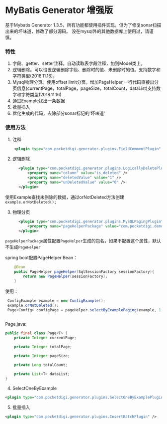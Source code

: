 MyBatis Generator 增强版
=======================

基于Mybatis Generator 1.3.5，所有功能都使用插件实现，但为了修复sonar扫描出来的坏味道，修改了部分源码。
没在mysql外的其他数据库上使用过，请谨慎。


### 特性
1. 字段、getter、setter注释。自动读取表字段注释，加到Model类上。
2. 逻辑删除。可以设置逻辑删除字段、删除时的值、未删除时的值。支持数字和字符类型(2018.11.16)。
3. Mysql物理分页。使用offset limit分页。增加PageHelper,一行代码直接出分页信息(currentPage，totalPage，pageSize，totalCount，dataList)支持数字和字符类型(2018.11.16)
4. 通过Example找出一条数据
5. 批量插入
6. 优化生成的代码，去除部分sonar标记的'坏味道'
### 使用方法

1. 注释
 
``` xml
    <plugin type="com.pocketdigi.generator.plugins.FieldCommentPlugin" />

```
 
2. 逻辑删除

``` xml
      <plugin type="com.pocketdigi.generator.plugins.LogicallyDeletePlugin" >
          <property name="column" value="is_deleted" />
          <property name="deletedValue" value="1" />
          <property name="unDeletedValue" value="0" />
      </plugin>
```
        
使用Example查找未删除的数据，通过orNotDeleted方法创建`example.orNotDeleted();`
    
3. 物理分页

``` xml
      <plugin type="com.pocketdigi.generator.plugins.MySQLPagingPlugin" >
          <property name="pageHelperPackage" value="com.pocketdigi.demo.dal.page" />
      </plugin>
```
`pageHelperPackage`属性配置`PageHelper`生成的包名，如果不配置这个属性，默认不生成`PageHelper`

spring boot配置PageHelper Bean：

``` java
    @Bean
    public PageHelper pageHelper(SqlSessionFactory sessionFactory){
        return new PageHelper(sessionFactory);
    }
```

使用：

``` java
 ConfigExample example = new ConfigExample();
 example.orNotDeleted();
 Page<Config> configPage = pageHelper.selectByExamplePaging(example, 1, 2);
 
```

Page.java:

``` java
public final class Page<T> {
    private Integer currentPage;

    private Integer totalPage;

    private Integer pageSize;

    private Long totalCount;

    private List<T> dataList;
}
```

4. SelectOneByExample

``` xml
<plugin type="com.pocketdigi.generator.plugins.SelectOneByExamplePlugin" />
```
        
5. 批量插入
    
``` xml
<plugin type="com.pocketdigi.generator.plugins.InsertBatchPlugin" />
```
        